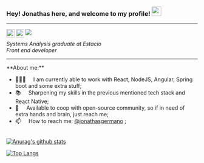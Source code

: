### Hey! Jonathas here, and welcome to my profile! <img src="https://media.giphy.com/media/hvRJCLFzcasrR4ia7z/giphy.gif" width="25px">
<hr>

<!-- <img src="https://media.giphy.com/media/MeJgB3yMMwIaHmKD4z/giphy.gif" width="300px"> -->

<a href="https://www.linkedin.com/in/jonathasgermano/">
  <img align="left" alt="Jonathas' LinkedIN" width="22px" src="https://cdn.jsdelivr.net/npm/simple-icons@v3/icons/linkedin.svg" />
</a>

<a href="https://www.instagram.com/jonathasgermano/">
  <img align="left" alt="Jonathas' Instagram" width="22px" src="https://cdn.jsdelivr.net/npm/simple-icons@v3/icons/instagram.svg" />
</a>

![](https://visitor-badge.glitch.me/badge?page_id=jonathas3c.jonathas3c)

<p><em>Systems Analysis graduate at Estacio</br>
Front end developer </em></p>
<hr>
**About me:**

- 👨🏽‍💻 &nbsp;&nbsp;&nbsp; I am currently able to work with React, NodeJS, Angular, Spring boot and some extra stuff;
- 📚 &nbsp;&nbsp;&nbsp; Sharpening my skills in  the previous mentioned tech stack and React Native; 
- 💬 &nbsp;&nbsp;&nbsp; Available to coop with open-source community, so if in need of extra hands and brain, just reach me;  
- 📫 &nbsp;&nbsp;&nbsp; How to reach me: [@jonathasgermano](https://www.linkedin.com/in/jonathasgermano/) ;

<br/>[![Anurag's github stats](https://github-readme-stats.vercel.app/api?username=jonathas3c&count_private=true&count_private=true&theme=great-gatsby&hide=stars,prs,issues,contribs)](https://github.com/anuraghazra/github-readme-stats)

[![Top Langs](https://github-readme-stats.vercel.app/api/top-langs/?username=jonathas3c&layout=compact&theme=great-gatsby)](https://github.com/anuraghazra/github-readme-stats)

